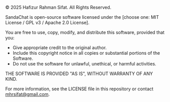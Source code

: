© 2025 Hafizur Rahman Sifat. All Rights Reserved.

SandaChat is open-source software licensed under the [choose one: MIT License / GPL v3 / Apache 2.0 License].

You are free to use, copy, modify, and distribute this software, provided that you:
- Give appropriate credit to the original author.
- Include this copyright notice in all copies or substantial portions of the Software.
- Do not use the software for unlawful, unethical, or harmful activities.

THE SOFTWARE IS PROVIDED "AS IS", WITHOUT WARRANTY OF ANY KIND.

For more information, see the LICENSE file in this repository or contact mhrsifat@gmail.com.
